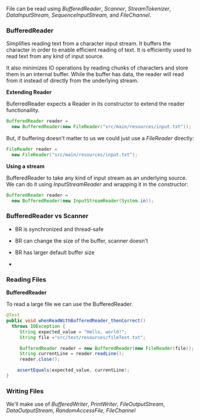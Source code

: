 File can be read using *BufferedReader*, *Scanner*, *StreamTokenizer*, *DataInputStream*, *SequenceInputStream,* and *FileChannel*.

### BufferedReader

Simplifies reading text from a character input stream. It buffers the character in order to enable efficient reading of text. It is efficiently used to read text from any kind of input source.

It also minimizes IO operations by reading chunks of characters and store them in an internal buffer. While the buffer has data, the reader will read from it instead of directly from the underlying stream.

**Extending Reader**

BuferredReader expects a Reader in its constructor to extend the reader functionaility.

```java
BufferedReader reader = 
  new BufferedReader(new FileReader("src/main/resources/input.txt"));
```

But, if buffering doesn't matter to us we could just use a *FileReader* directly:

```java
FileReader reader = 
  new FileReader("src/main/resources/input.txt");
```

**Using a stream**

BufferedReader to take any kind of input stream as an underlying source. We can do it using *InputStreamReader* and wrapping it in the constructor:

```java
BufferedReader reader = 
  new BufferedReader(new InputStreamReader(System.in));
```

### BufferedReader vs Scanner

* BR is synchronized and thread-safe

* BR can change the size of the buffer, scanner doesn't 

* BR has larger default buffer size

* 

### Reading Files

**BufferedReader**

To read a large file we can use the BufferedReader.

```java
@Test
public void whenReadWithBufferedReader_thenCorrect()
  throws IOException {
     String expected_value = "Hello, world!";
     String file ="src/test/resources/fileTest.txt";

     BufferedReader reader = new BufferedReader(new FileReader(file));
     String currentLine = reader.readLine();
     reader.close();

    assertEquals(expected_value, currentLine);
}
```

### Writing Files

We'll make use of *BufferedWriter*, *PrintWriter*, *FileOutputStream*, *DataOutputStream*, *RandomAccessFile*, *FileChannel*
